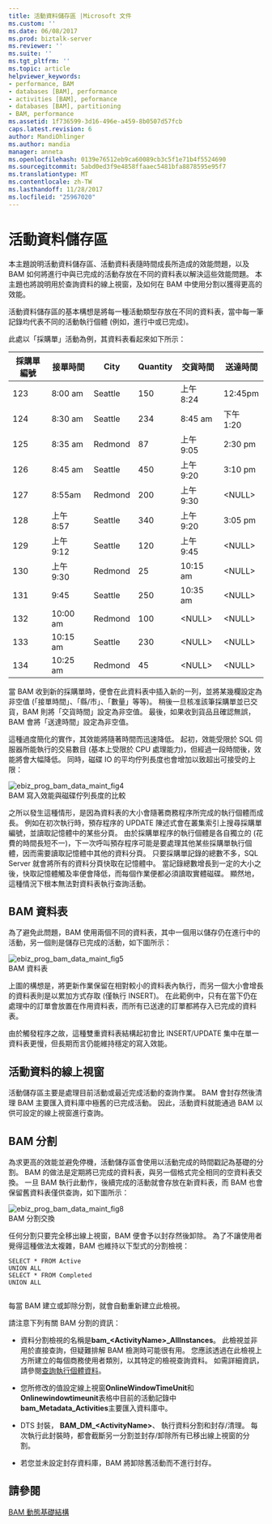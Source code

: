 ```yaml
---
title: 活動資料儲存區 |Microsoft 文件
ms.custom: ''
ms.date: 06/08/2017
ms.prod: biztalk-server
ms.reviewer: ''
ms.suite: ''
ms.tgt_pltfrm: ''
ms.topic: article
helpviewer_keywords:
- performance, BAM
- databases [BAM], performance
- activities [BAM], peformance
- databases [BAM], partitioning
- BAM, performance
ms.assetid: 1f736599-3d16-496e-a459-8b0507d57fcb
caps.latest.revision: 6
author: MandiOhlinger
ms.author: mandia
manager: anneta
ms.openlocfilehash: 0139e76512eb9ca60089cb3c5f1e71b4f5524690
ms.sourcegitcommit: 5abd0ed3f9e4858ffaaec5481bfa8878595e95f7
ms.translationtype: MT
ms.contentlocale: zh-TW
ms.lasthandoff: 11/28/2017
ms.locfileid: "25967020"
---
```

# <a name="activity-data-storage"></a>活動資料儲存區
本主題說明活動資料儲存區、活動資料表隨時間成長所造成的效能問題，以及 BAM 如何將進行中與已完成的活動存放在不同的資料表以解決這些效能問題。 本主題也將說明用於查詢資料的線上視窗，及如何在 BAM 中使用分割以獲得更高的效能。  
  
 活動資料儲存區的基本構想是將每一種活動類型存放在不同的資料表，當中每一筆記錄均代表不同的活動執行個體 (例如，進行中或已完成)。  
  
 此處以「採購單」活動為例，其資料表看起來如下所示：  
  
|採購單編號|接單時間|City|Quantity|交貨時間|送達時間|  
|----------|--------------|----------|--------------|--------------|------------------|  
|123|8:00 am|Seattle|150|上午 8:24|12:45pm|  
|124|8:30 am|Seattle|234|8:45 am|下午 1:20|  
|125|8:35 am|Redmond|87|上午 9:05|2:30 pm|  
|126|8:45 am|Seattle|450|上午 9:20|3:10 pm|  
|127|8:55am|Redmond|200|上午 9:30|\<NULL\>|  
|128|上午 8:57|Seattle|340|上午 9:20|3:05 pm|  
|129|上午 9:12|Seattle|120|上午 9:45|\<NULL\>|  
|130|上午 9:30|Redmond|25|10:15 am|\<NULL\>|  
|131|9:45|Seattle|250|10:35 am|\<NULL\>|  
|132|10:00 am|Redmond|100|\<NULL\>|\<NULL\>|  
|133|10:15 am|Seattle|230|\<NULL\>|\<NULL\>|  
|134|10:25 am|Redmond|45|\<NULL\>|\<NULL\>|  
  
 當 BAM 收到新的採購單時，便會在此資料表中插入新的一列，並將某幾欄設定為非空值 (「接單時間」、「縣/市」、「數量」等等)。 稍後一旦核准該筆採購單並已交貨，BAM 則將「交貨時間」設定為非空值。 最後，如果收到貨品且確認無誤，BAM 會將「送達時間」設定為非空值。  
  
 這種過度簡化的實作，其效能將隨著時間而迅速降低。 起初，效能受限於 SQL 伺服器所能執行的交易數目 (基本上受限於 CPU 處理能力)，但經過一段時間後，效能將會大幅降低。 同時，磁碟 IO 的平均佇列長度也會增加以致超出可接受的上限：  
  
 ![](../core/media/ebiz-prog-bam-data-maint-fig4.gif "ebiz_prog_bam_data_maint_fig4")  
BAM 寫入效能與磁碟佇列長度的比較  
  
 之所以發生這種情形，是因為資料表的大小會隨著商務程序所完成的執行個體而成長。 例如在初次執行時，預存程序的 UPDATE 陳述式會在叢集索引上搜尋採購單編號，並讀取記憶體中的某些分頁。 由於採購單程序的執行個體是各自獨立的 (花費的時間長短不一)，下一次呼叫預存程序可能是要處理其他某些採購單執行個體，因而需要讀取記憶體中其他的資料分頁。 只要採購單記錄的總數不多，SQL Server 就會將所有的資料分頁快取在記憶體中。 當記錄總數增長到一定的大小之後，快取記憶體觸及率便會降低，而每個作業便都必須讀取實體磁碟。 顯然地，這種情況下根本無法對資料表執行查詢活動。  
  
## <a name="bam-tables"></a>BAM 資料表  
 為了避免此問題，BAM 使用兩個不同的資料表，其中一個用以儲存仍在進行中的活動，另一個則是儲存已完成的活動，如下圖所示：  
  
 ![](../core/media/ebiz-prog-bam-data-maint-fig5.gif "ebiz_prog_bam_data_maint_fig5")  
BAM 資料表  
  
 上圖的構想是，將更新作業保留在相對較小的資料表內執行，而另一個大小會增長的資料表則是以累加方式存取 (僅執行 INSERT)。 在此範例中，只有在當下仍在處理中的訂單會放置在作用資料表，而所有已送達的訂單都將存入已完成的資料表。  
  
 由於觸發程序之故，這種雙重資料表結構起初會比 INSERT/UPDATE 集中在單一資料表更慢，但長期而言仍能維持穩定的寫入效能。  
  
## <a name="online-window-for-activity-data"></a>活動資料的線上視窗  
 活動儲存區主要是處理目前活動或最近完成活動的查詢作業。 BAM 會封存然後清理 BAM 主要匯入資料庫中極舊的已完成活動。 因此，活動資料就能通過 BAM 以供可設定的線上視窗進行查詢。  
  
## <a name="bam-partitioning"></a>BAM 分割  
 為求更高的效能並避免停機，活動儲存區會使用以活動完成的時間戳記為基礎的分割。 BAM 的做法是定期將已完成的資料表，與另一個格式完全相同的空資料表交換。 一旦 BAM 執行此動作，後續完成的活動就會存放在新資料表，而 BAM 也會保留舊資料表僅供查詢，如下圖所示：  
  
 ![](../core/media/ebiz-prog-bam-data-maint-fig8.gif "ebiz_prog_bam_data_maint_fig8")  
BAM 分割交換  
  
 任何分割只要完全移出線上視窗，BAM 便會予以封存然後卸除。 為了不讓使用者覺得這種做法太複雜，BAM 也維持以下型式的分割檢視：  
  
```  
SELECT * FROM Active   
UNION ALL   
SELECT * FROM Completed   
UNION ALL  
  
```  
  
 每當 BAM 建立或卸除分割，就會自動重新建立此檢視。  
  
 請注意下列有關 BAM 分割的資訊：  
  
-   資料分割檢視的名稱是**bam_\<ActivityName\>_AllInstances**。 此檢視並非用於直接查詢，但疑難排解 BAM 檢測時可能很有用。 您應該透過在此檢視上方所建立的每個商務使用者類別，以其特定的檢視查詢資料。 如需詳細資訊，請參閱[查詢執行個體資料](../core/querying-instance-data.md)。  
  
-   您所修改的值設定線上視窗**OnlineWindowTimeUnit**和**Onlinewindowtimeunit**表格中目前的活動記錄中**bam_Metadata_Activities**主要匯入資料庫中。  
  
-   DTS 封裝， **BAM_DM_\<ActivityName\>**、 執行資料分割和封存/清理。 每次執行此封裝時，都會截斷另一分割並封存/卸除所有已移出線上視窗的分割。  
  
-   若您並未設定封存資料庫，BAM 將卸除舊活動而不進行封存。  
  
## <a name="see-also"></a>請參閱  
 [BAM 動態基礎結構](../core/bam-dynamic-infrastructure.md)